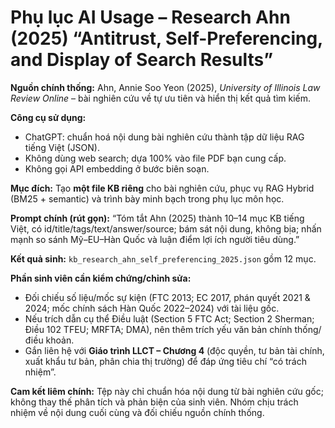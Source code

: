 # Phụ lục AI Usage – Research Ahn (2025) “Antitrust, Self-Preferencing, and Display of Search Results”

**Nguồn chính thống:** Ahn, Annie Soo Yeon (2025), *University of Illinois Law Review Online* – bài nghiên cứu về tự ưu tiên và hiển thị kết quả tìm kiếm.

**Công cụ sử dụng:**
- ChatGPT: chuẩn hoá nội dung bài nghiên cứu thành tập dữ liệu RAG tiếng Việt (JSON).
- Không dùng web search; dựa 100% vào file PDF bạn cung cấp.
- Không gọi API embedding ở bước biên soạn.

**Mục đích:** Tạo **một file KB riêng** cho bài nghiên cứu, phục vụ RAG Hybrid (BM25 + semantic) và trình bày minh bạch trong phụ lục môn học.

**Prompt chính (rút gọn):** “Tóm tắt Ahn (2025) thành 10–14 mục KB tiếng Việt, có id/title/tags/text/answer/source; bám sát nội dung, không bịa; nhấn mạnh so sánh Mỹ–EU–Hàn Quốc và luận điểm lợi ích người tiêu dùng.”

**Kết quả sinh:** `kb_research_ahn_self_preferencing_2025.json` gồm 12 mục.

**Phần sinh viên cần kiểm chứng/chỉnh sửa:**
- Đối chiếu số liệu/mốc sự kiện (FTC 2013; EC 2017, phán quyết 2021 & 2024; mốc chính sách Hàn Quốc 2022–2024) với tài liệu gốc.
- Nếu trích dẫn cụ thể Điều luật (Section 5 FTC Act; Section 2 Sherman; Điều 102 TFEU; MRFTA; DMA), nên thêm trích yếu văn bản chính thống/điều khoản.
- Gắn liên hệ với **Giáo trình LLCT – Chương 4** (độc quyền, tư bản tài chính, xuất khẩu tư bản, phân chia thị trường) để đáp ứng tiêu chí “có trách nhiệm”.

**Cam kết liêm chính:** Tệp này chỉ chuẩn hóa nội dung từ bài nghiên cứu gốc; không thay thế phân tích và phản biện của sinh viên. Nhóm chịu trách nhiệm về nội dung cuối cùng và đối chiếu nguồn chính thống.

